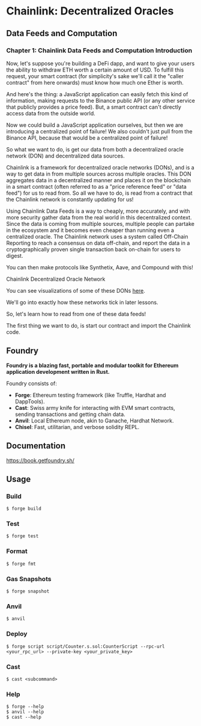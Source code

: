 # Chainlink: Decentralized Oracles

## Data Feeds and Computation

### Chapter 1: Chainlink Data Feeds and Computation Introduction

Now, let's suppose you're building a DeFi dapp, and want to give your users the ability to withdraw ETH worth a certain amount of USD. To fulfill this request, your smart contract (for simplicity's sake we'll call it the "caller contract" from here onwards) must know how much one Ether is worth.

And here's the thing: a JavaScript application can easily fetch this kind of information, making requests to the Binance public API (or any other service that publicly provides a price feed). But, a smart contract can't directly access data from the outside world.

Now we could build a JavaScript application ourselves, but then we are introducing a centralized point of failure! We also couldn't just pull from the Binance API, because that would be a centralized point of failure!

So what we want to do, is get our data from both a decentralized oracle network (DON) and decentralized data sources.

Chainlink is a framework for decentralized oracle networks (DONs), and is a way to get data in from multiple sources across multiple oracles. This DON aggregates data in a decentralized manner and places it on the blockchain in a smart contract (often referred to as a "price reference feed" or "data feed") for us to read from. So all we have to do, is read from a contract that the Chainlink network is constantly updating for us!

Using Chainlink Data Feeds is a way to cheaply, more accurately, and with more security gather data from the real world in this decentralized context. Since the data is coming from multiple sources, multiple people can partake in the ecosystem and it becomes even cheaper than running even a centralized oracle. The Chainlink network uses a system called Off-Chain Reporting to reach a consensus on data off-chain, and report the data in a cryptographically proven single transaction back on-chain for users to digest.

You can then make protocols like Synthetix, Aave, and Compound with this!

Chainlink Decentralized Oracle Network

You can see visualizations of some of these DONs [here](https://data.chain.link/).

We'll go into exactly how these networks tick in later lessons.

So, let's learn how to read from one of these data feeds!

The first thing we want to do, is start our contract and import the Chainlink code.

## Foundry

**Foundry is a blazing fast, portable and modular toolkit for Ethereum application development written in Rust.**

Foundry consists of:

- **Forge**: Ethereum testing framework (like Truffle, Hardhat and DappTools).
- **Cast**: Swiss army knife for interacting with EVM smart contracts, sending transactions and getting chain data.
- **Anvil**: Local Ethereum node, akin to Ganache, Hardhat Network.
- **Chisel**: Fast, utilitarian, and verbose solidity REPL.

## Documentation

https://book.getfoundry.sh/

## Usage

### Build

```shell
$ forge build
```

### Test

```shell
$ forge test
```

### Format

```shell
$ forge fmt
```

### Gas Snapshots

```shell
$ forge snapshot
```

### Anvil

```shell
$ anvil
```

### Deploy

```shell
$ forge script script/Counter.s.sol:CounterScript --rpc-url <your_rpc_url> --private-key <your_private_key>
```

### Cast

```shell
$ cast <subcommand>
```

### Help

```shell
$ forge --help
$ anvil --help
$ cast --help
```
